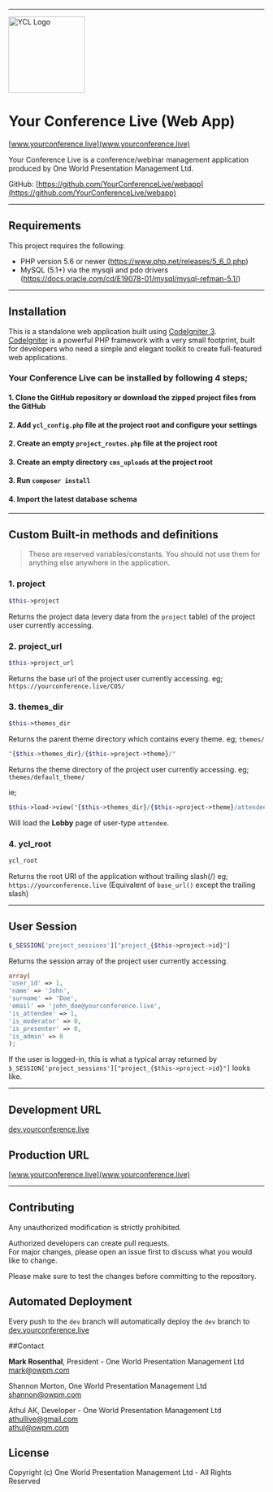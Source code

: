___

<img src="https://dev.yourconference.live/ycl_assets/ycl_logo.png" alt="YCL Logo" width="150">

# Your Conference Live (Web App) 
[www.yourconference.live](www.yourconference.live)

Your Conference Live is a conference/webinar management application produced by One World Presentation Management Ltd.  

GitHub: [https://github.com/YourConferenceLive/webapp](https://github.com/YourConferenceLive/webapp)

---

## Requirements

This project requires the following:

 * PHP version 5.6 or newer (https://www.php.net/releases/5_6_0.php)
 * MySQL (5.1+) via the mysqli and pdo drivers (https://docs.oracle.com/cd/E19078-01/mysql/mysql-refman-5.1/)
---

## Installation

This is a standalone web application built using [CodeIgniter 3](https://codeigniter.com/userguide3/index.html).  
[CodeIgniter](https://codeigniter.com) is a powerful PHP framework with a very small footprint, built for developers who need a simple and elegant toolkit to create full-featured web applications.


### Your Conference Live can be installed by following 4 steps;

#### 1. Clone the GitHub repository or download the zipped project files from the GitHub

#### 2. Add `ycl_config.php` file at the project root and configure your settings

#### 2. Create an empty `project_routes.php` file at the project root

#### 3. Create an empty directory `cms_uploads` at the project root

#### 3. Run `composer install`

#### 4. Import the latest database schema

---

## Custom Built-in methods and definitions
>These are reserved variables/constants. You should not use them for anything else anywhere in the application.

### 1. project
```php 
$this->project 
```
Returns the project data (every data from the `project` table) of the project user currently accessing.

### 2. project_url
```php 
$this->project_url
```
Returns the base url of the project user currently accessing. eg; `https://yourconference.live/COS/`

### 3. themes_dir
```php 
$this->themes_dir
```
Returns the parent theme directory which contains every theme. eg; `themes/`

```php 
"{$this->themes_dir}/{$this->project->theme}/"
```
Returns the theme directory of the project user currently accessing. eg; `themes/default_theme/`

ie; 
```php
$this->load->view("{$this->themes_dir}/{$this->project->theme}/attendee/lobby");
```
Will load the **Lobby** page of user-type `attendee`.

### 4. ycl_root
```php 
ycl_root
```
Returns the root URI of the application without trailing slash(/) eg; `https://yourconference.live`
(Equivalent of `base_url()` except the trailing slash)

---

## User Session

```php 
$_SESSION['project_sessions']["project_{$this->project->id}"]
```
Returns the session array of the project user currently accessing.

```php 
array(
'user_id' => 1,
'name' => 'John',
'surname' => 'Doe',
'email' => 'john_doe@yourconference.live',
'is_attendee' => 1,
'is_moderator' => 0,
'is_presenter' => 0,
'is_admin' => 0
);
```
If the user is logged-in, this is what a typical array returned by `$_SESSION['project_sessions']["project_{$this->project->id}"]` looks like.

---

## Development URL
[dev.yourconference.live](dev.yourconference.live)

## Production URL
[www.yourconference.live](www.yourconference.live)

---

## Contributing
Any unauthorized modification is strictly prohibited. 
 
Authorized developers can create pull requests.  
For major changes, please open an issue first to discuss what you would like to change.

Please make sure to test the changes before committing to the repository.

## Automated Deployment
Every push to the `dev` branch will automatically deploy the `dev` branch to [dev.yourconference.live](dev.yourconference.live)

##Contact

**Mark Rosenthal**, President - One World Presentation Management Ltd  
[mark@owpm.com](mailto:mark@owpm.com)

Shannon Morton, One World Presentation Management Ltd  
[shannon@owpm.com](shannon@owpm.com)

Athul AK, Developer - One World Presentation Management Ltd  
[athullive@gmail.com](athullive@gmail.com)  
[athul@owpm.com](athul@owpm.com)


## License
Copyright (c) One World Presentation Management Ltd - All Rights Reserved

